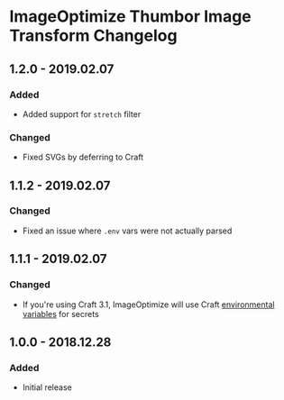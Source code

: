 # ImageOptimize Thumbor Image Transform Changelog

## 1.2.0 - 2019.02.07
### Added
* Added support for `stretch` filter

### Changed
* Fixed SVGs by deferring to Craft

## 1.1.2 - 2019.02.07
### Changed
* Fixed an issue where `.env` vars were not actually parsed

## 1.1.1 - 2019.02.07
### Changed
* If you're using Craft 3.1, ImageOptimize will use Craft [environmental variables](https://docs.craftcms.com/v3/config/environments.html#control-panel-settings) for secrets

## 1.0.0 - 2018.12.28
### Added
- Initial release
